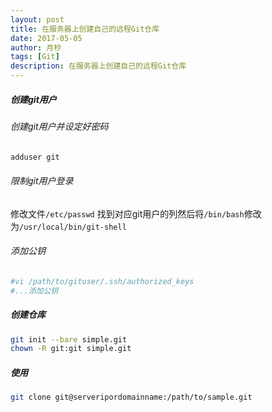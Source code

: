 ```yaml
---
layout: post
title: 在服务器上创建自己的远程Git仓库
date: 2017-05-05
author: 月杪
tags: [Git]
description: 在服务器上创建自己的远程Git仓库
---
```


##### 创建git用户
###### 创建git用户并设定好密码
```bash
adduser git
```
###### 限制git用户登录

修改文件`/etc/passwd`
找到对应git用户的列然后将`/bin/bash`修改为`/usr/local/bin/git-shell`

###### 添加公钥
```bash
#vi /path/to/gituser/.ssh/authorized_keys
#...添加公钥
```

##### 创建仓库
```bash
git init --bare simple.git
chown -R git:git simple.git
```
##### 使用
```bash
git clone git@serveripordomainname:/path/to/sample.git
```
